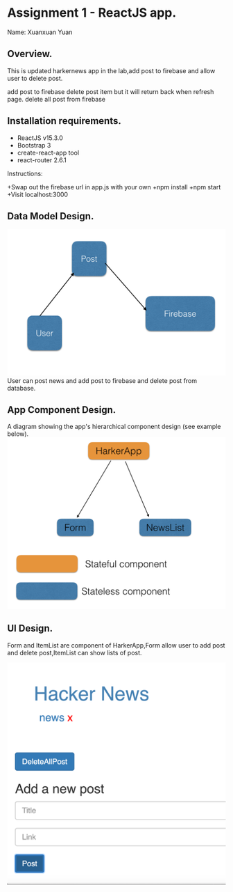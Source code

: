 # Assignment 1 - ReactJS app.

Name: Xuanxuan Yuan

## Overview.
  This is updated harkernews app in the lab,add post to firebase and allow
  user to delete post.


 add post to firebase
 delete post item but it will return back when refresh page.
 delete all post from firebase
 
 
## Installation requirements.
+ ReactJS v15.3.0
+ Bootstrap 3
+ create-react-app tool
+ react-router 2.6.1 


Instructions:

+Swap out the firebase url in app.js with your own
+npm install
+npm start
+Visit localhost:3000


## Data Model Design.



![image](https://github.com/HopeYuan/news2/blob/master/Archive/model.png)
User can post news and add post to firebase and delete post from database.


## App Component Design.

A diagram showing the app's hierarchical component design (see example below). 
![image](https://github.com/HopeYuan/news2/blob/master/Archive/design.jpg
)


## UI Design.

Form and ItemList are component of HarkerApp,Form allow user to add post and delete post,ItemList can show lists of post.

![image](https://github.com/HopeYuan/news2/blob/master/Archive/screen.png)








